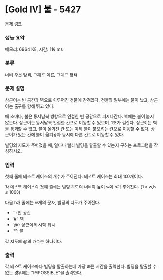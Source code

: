 # [Gold IV] 불 - 5427 

[문제 링크](https://www.acmicpc.net/problem/5427) 

### 성능 요약

메모리: 6964 KB, 시간: 116 ms

### 분류

너비 우선 탐색, 그래프 이론, 그래프 탐색

### 문제 설명

<p>상근이는 빈 공간과 벽으로 이루어진 건물에 갇혀있다. 건물의 일부에는 불이 났고, 상근이는 출구를 향해 뛰고 있다.</p>

<p>매 초마다, 불은 동서남북 방향으로 인접한 빈 공간으로 퍼져나간다. 벽에는 불이 붙지 않는다. 상근이는 동서남북 인접한 칸으로 이동할 수 있으며, 1초가 걸린다. 상근이는 벽을 통과할 수 없고, 불이 옮겨진 칸 또는 이제 불이 붙으려는 칸으로 이동할 수 없다. 상근이가 있는 칸에 불이 옮겨옴과 동시에 다른 칸으로 이동할 수 있다.</p>

<p>빌딩의 지도가 주어졌을 때, 얼마나 빨리 빌딩을 탈출할 수 있는지 구하는 프로그램을 작성하시오.</p>

### 입력 

 <p>첫째 줄에 테스트 케이스의 개수가 주어진다. 테스트 케이스는 최대 100개이다.</p>

<p>각 테스트 케이스의 첫째 줄에는 빌딩 지도의 너비와 높이 w와 h가 주어진다. (1 ≤ w,h ≤ 1000)</p>

<p>다음 h개 줄에는 w개의 문자, 빌딩의 지도가 주어진다.</p>

<ul>
	<li>'.': 빈 공간</li>
	<li>'#': 벽</li>
	<li>'@': 상근이의 시작 위치</li>
	<li>'*': 불</li>
</ul>

<p>각 지도에 @의 개수는 하나이다.</p>

### 출력 

 <p>각 테스트 케이스마다 빌딩을 탈출하는데 가장 빠른 시간을 출력한다. 빌딩을 탈출할 수 없는 경우에는 "IMPOSSIBLE"을 출력한다.</p>

